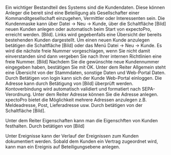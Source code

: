 Ein wichtiger Bestandteil des Systems sind die Kundendaten. Diese können Anleger die bereit sind eine Beteiligung als Gesellschafter einer Kommanditgesellschaft einzugehen, Vermittler oder Interessenten sein. Die Kundenmaske kann über Datei → Neu → Kunde, über die Schaltfläche [Bild] neuen Kunden anlegen oder automatisch beim Start von expectoPro, erreicht werden.
[Bild].
Links wird gegebenfalls eine Übersicht der bereits bestehenden Kunden dargestellt. 
Um einen neuen Kunde anzulegen betätigen die Schaltfläche [Bild] oder das Menü Datei → Neu → Kunde. Es wird die nächste freie Nummer vorgeschlagen, wenn Sie nicht damit einverstanden sind dann vergeben Sie nach Ihrer internen Richtlinien eine freie Nummer.
[Bild]
Nachdem Sie die gewünschte neue Kundennummer eingegeben haben, bestätigen Sie mit OK. 
Unter dem Reiter Allgemein steht eine Übersicht von der Stammdaten, sonstige Daten und Web-Portal Daten. Durch Betätigen von login kann sich der Kunde Web-Portal einloggen. 
Die Adresse kann durch Betätigung von [Bild] überprüft werden.
Kontoverbindung wird automatisch validiert und formatiert nach SEPA-Verordnung.
Unter dem Reiter Adresse können Sie die Adresse anlegen. xpectoPro bietet die Möglichkeit mehrere Adressen anzulegen z.B. Meldeadresse, Post, Lieferadresse usw. Durch betätigen von der Schaltfläche [Bild].

Unter dem Reiter Eigenschaften kann man die Eigenschften von Kunden festhalten. Durch betätigen von [Bild] 

Unter Ereignisse kann der Verlauf der Ereignissen zum Kunden dokumentiert werden. Sobald dem Kunden ein Vertrag zugeordnet wird, kann man ein Ereignis auf Beteiligungsebene anlegen.



